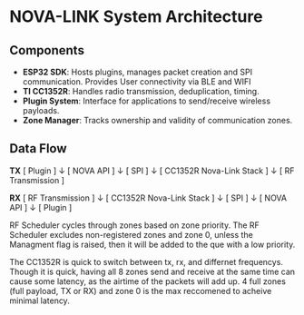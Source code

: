# NOVA-LINK System Architecture

## Components

- **ESP32 SDK**: Hosts plugins, manages packet creation and SPI communication. Provides User connectivity via BLE and WIFI
- **TI CC1352R**: Handles radio transmission, deduplication, timing.
- **Plugin System**: Interface for applications to send/receive wireless payloads.
- **Zone Manager**: Tracks ownership and validity of communication zones.

## Data Flow
**TX**
[ Plugin ] 
    ↓
[ NOVA API ]
    ↓
[ SPI ]
    ↓
[ CC1352R Nova-Link Stack ]
    ↓
[ RF Transmission ]

**RX**
[ RF Transmission ] 
    ↓
[ CC1352R Nova-Link Stack ]
    ↓
[ SPI ]
    ↓
[ NOVA API ]
    ↓
[ Plugin ]

RF Scheduler cycles through zones based on zone priority. The RF Scheduler excludes non-registered zones and zone 0, unless the Managment flag is raised, then it will be added to the que with a low priority. 

The CC1352R is quick to switch between tx, rx, and differnet frequencys. Though it is quick, having all 8 zones send and receive at the same time can cause some latency, as the airtime of the packets will add up. 4 full zones (full payload, TX or RX) and zone 0 is the max reccomened to acheive minimal latency. 

